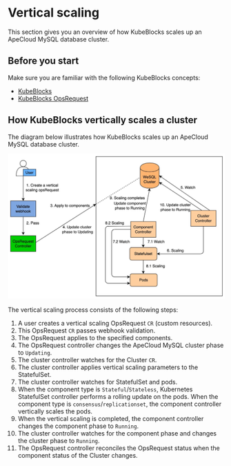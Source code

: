 # Vertical scaling

This section gives you an overview of how KubeBlocks scales up an ApeCloud MySQL database cluster.

## Before you start

Make sure you are familiar with the following KubeBlocks concepts:

- [KubeBlocks](../../Introduction/introduction.md)
- [KubeBlocks OpsRequest](../configure_ops_request.md)
  
## How KubeBlocks vertically scales a cluster

The diagram below illustrates how KubeBlocks scales up an ApeCloud MySQL database cluster.

![Vertical scaling process](../../../img/docs_vertical_scaling_process.jpg)

The vertical scaling process consists of the following steps:
1. A user creates a vertical scaling OpsRequest `CR` (custom resources).
2. This OpsRequest `CR` passes webhook validation.
3. The OpsRequest applies to the specified components.
4. The OpsRequest controller changes the ApeCloud MySQL cluster phase to `Updating`.
5. The cluster controller watches for the Cluster `CR`.
6. The cluster controller applies vertical scaling parameters to the StatefulSet.
7. The cluster controller watches for StatefulSet and pods.
8. When the component type is `Stateful`/`Stateless`, Kubernetes StatefulSet controller performs a rolling update on the pods. When the component type is `consensus`/`replicationset`, the component controller vertically scales the pods.
9. When the vertical scaling is completed, the component controller changes the component phase to `Running`.
10. The cluster controller watches for the component phase and changes the cluster phase to `Running`.
11. The OpsRequest controller reconciles the OpsRequest status when the component status of the Cluster changes.